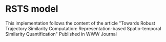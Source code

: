 # RSTS model

This implementation follows the content of the article "Towards Robust Trajectory Similarity Computation: Representation-based Spatio-temporal Similarity Quantification" Published in WWW Journal
